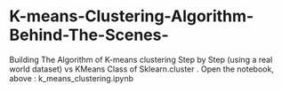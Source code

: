 # K-means-Clustering-Algorithm-Behind-The-Scenes-
Building The Algorithm of K-means clustering Step by Step (using a real world dataset) vs KMeans Class of Sklearn.cluster
. Open the notebook, above : k_means_clustering.ipynb
